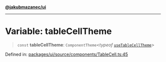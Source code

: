 [**@jakubmazanec/ui**](../README.md)

---

# Variable: tableCellTheme

> `const` **tableCellTheme**: `ComponentTheme`\<_typeof_
> [`useTableCellTheme`](useTableCellTheme.md)\>

Defined in:
[packages/ui/source/components/TableCell.ts:45](https://github.com/jakubmazanec/tools/blob/d956cf350ae3e6bad1df754a19dfbabb088c1451/packages/ui/source/components/TableCell.ts#L45)

